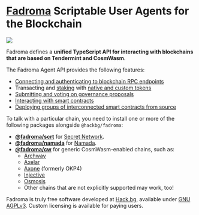 # [Fadroma](https://fadroma.tech) Scriptable User Agents for the Blockchain

[![](https://img.shields.io/npm/v/@hackbg/fadroma?color=%2365b34c&label=%40fadroma%2Fagent&style=for-the-badge)](https://www.npmjs.com/package/@hackbg/fadroma)

Fadroma defines a **unified TypeScript API for interacting with blockchains
that are based on Tendermint and CosmWasm**.

The Fadroma Agent API provides the following features:

* [Connecting and authenticating to blockchain RPC endpoints](./chain.md)
* Transacting and [staking](./staking.md) with [native and custom tokens](./token.md)
* [Submitting and voting on governance proposals](./governance.md)
* [Interacting with smart contracts](./program.md)
* [Deploying groups of interconnected smart contracts from source](./deploy.md)

To talk with a particular chain, you need to install one or more of the following packages
alongside `@hackbg/fadroma`:

* [**@fadroma/scrt**](https://www.npmjs.com/package/@fadroma/scrt)
  for [Secret Network](https://scrt.network/).
* [**@fadroma/namada**](https://www.npmjs.com/package/@fadroma/namada)
  for [Namada](https://namada.net/).
* [**@fadroma/cw**](https://www.npmjs.com/package/@fadroma/cw)
  for generic CosmWasm-enabled chains, such as:
  * [Archway](https://archway.io/)
  * [Axelar](https://www.axelar.network/)
  * [Axone](https://axone.xyz/) (formerly OKP4)
  * [Injective](https://injective.com/)
  * [Osmosis](https://osmosis.zone/)
  * Other chains that are not explicitly supported may work, too!

Fadroma is truly free software developed at [Hack.bg](https://hack.bg),
available under [GNU AGPLv3](https://www.gnu.org/licenses/agpl-3.0.en.html).
Custom licensing is available for paying users.
